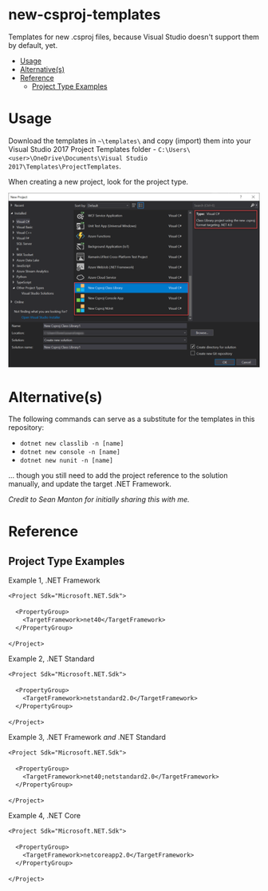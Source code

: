 # new-csproj-templates<!-- omit in toc -->
Templates for new .csproj files, because Visual Studio doesn't support them by default, yet.

- [Usage](#usage)
- [Alternative(s)](#alternatives)
- [Reference](#reference)
  - [Project Type Examples](#project-type-examples)

# Usage

Download the templates in `~\templates\` and copy (import) them into your Visual Studio 2017 Project Templates folder -  `C:\Users\<user>\OneDrive\Documents\Visual Studio 2017\Templates\ProjectTemplates`.

When creating a new project, look for the project type.

![](./assets/readme1.png)

# Alternative(s)

The following commands can serve as a substitute for the templates in this repository:

* `dotnet new classlib -n [name]`
* `dotnet new console -n [name]` 
* `dotnet new nunit -n [name]`

... though you still need to add the project reference to the solution manually, and update the target .NET Framework.

*Credit to Sean Manton for initially sharing this with me.*

# Reference

## Project Type Examples
Example 1, .NET Framework

```csproj
<Project Sdk="Microsoft.NET.Sdk">

  <PropertyGroup>
    <TargetFramework>net40</TargetFramework>
  </PropertyGroup>

</Project>

```

Example 2, .NET Standard

```csproj
<Project Sdk="Microsoft.NET.Sdk">

  <PropertyGroup>
    <TargetFramework>netstandard2.0</TargetFramework>
  </PropertyGroup>

</Project>

```

Example 3, .NET Framework *and* .NET Standard

```csproj
<Project Sdk="Microsoft.NET.Sdk">

  <PropertyGroup>
    <TargetFramework>net40;netstandard2.0</TargetFramework>
  </PropertyGroup>

</Project>

```

Example 4, .NET Core

```csproj
<Project Sdk="Microsoft.NET.Sdk">

  <PropertyGroup>
    <TargetFramework>netcoreapp2.0</TargetFramework>
  </PropertyGroup>

</Project>

```